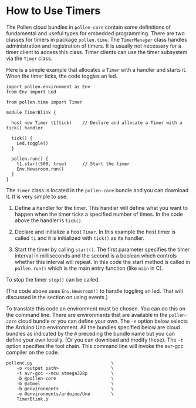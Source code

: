 
How to Use Timers
=================

The Pollen cloud bundles in `pollen-core` contain some definitions of fundamental and useful types for embedded programming. There are two classes for timers in package `pollen.time`. The `TimerManager` class handles administration and registration of timers. It is usually not necessary for a timer client to access this class. Timer clients can use the timer subsystem via the `Timer` class. 

Here is a simple example that allocates a `Timer` with a handler and starts it. When the timer ticks, the code toggles an led.  

    import pollen.environment as Env
    from Env import Led
    
    from pollen.time import Timer
    
    module TimerBlink {
    
      host new Timer t1(tick)    // Declare and allocate a Timer with a tick() handler
    
      tick() {
        Led.toggle()
      }
    
      pollen.run() {
        t1.start(500, true)      // Start the timer
        Env.Newsroom.run()
      }
    }

The `Timer` class is located in the `pollen-core` bundle and you can download it. It is very simple to use. 

1. Define a handler for the timer. This handler will define what you want to happen when the timer ticks a specified number of times. In the code above the handler is `tick()`.

2. Declare and initialize a host `Timer`. In this example the host timer is called `t1` and it is initialized with `tick()` as its handler. 

3. Start the timer by calling `start()`. The first parameter specifies the timer interval in milliseconds and the second is a boolean which controls whether this interval will repeat. In this code the start method is called in `pollen.run()` which is the main entry function (like `main` in C). 

To stop the timer `stop()` can be called.

(The code above uses `Env.Newsroom()` to handle toggling an led. That will discussed in the section on using events.)

To translate this code an environment must be chosen. You can do this on the command line. There are environments that are available in the `pollen-core` cloud bundle or you can define your own. The `-e` option below selects the Arduino Uno environment. All the bundles specified below are cloud bundles as indicated by the `@` preceding the bundle name but you can define your own locally. (Or you can download and modify these). The `-t` option specifies the tool chain. This command line will invoke the avr-gcc compiler on the code.  

    pollenc.py 		                        \
        -o <output path>		            \
        -t avr-gcc --mcu atmega328p 		\
        -b @pollen-core 		            \
        -b @atmel 		                    \
        -b @environments 		            \
        -e @environments/arduino/Uno 		\
        TimerBlink.p
    
